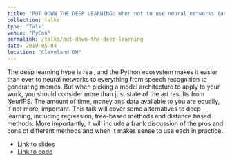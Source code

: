 ```yaml
---
title: "PUT DOWN THE DEEP LEARNING: When not to use neural networks (and what to do instead)"
collection: talks
type: "Talk"
venue: "PyCon"
permalink: /talks/put-down-the-deep-learning
date: 2019-05-04
location: "Cleveland OH"
---
```



The deep learning hype is real, and the Python ecosystem makes it easier than ever to neural networks to everything from speech recognition to generating memes. But when picking a model architecture to apply to your work, you should consider more than just state of the art results from NeurIPS. The amount of time, money and data available to you are equally, if not more, important. This talk will cover some alternatives to deep learning, including regression, tree-based methods and distance based methods. More importantly, it will include a frank discussion of the pros and cons of different methods and when it makes sense to use each in practice. 
* [Link to slides](http://www.rctatman.com/files/Tatman_2019_PutDownTheDeepLearning.pdf)
* [Link to code](https://www.kaggle.com/rtatman/non-deep-learning-approaches)
